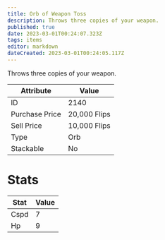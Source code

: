 ```yaml
---
title: Orb of Weapon Toss
description: Throws three copies of your weapon.
published: true
date: 2023-03-01T00:24:07.323Z
tags: items
editor: markdown
dateCreated: 2023-03-01T00:24:05.117Z
---
```


Throws three copies of your weapon.

|Attribute|Value|
|-|-|
|ID|2140|
|Purchase Price|20,000 Flips|
|Sell Price|10,000 Flips|
|Type|Orb|
|Stackable|No|

# Stats
|Stat|Value|
|-|-|
|Cspd|7|
|Hp|9|
